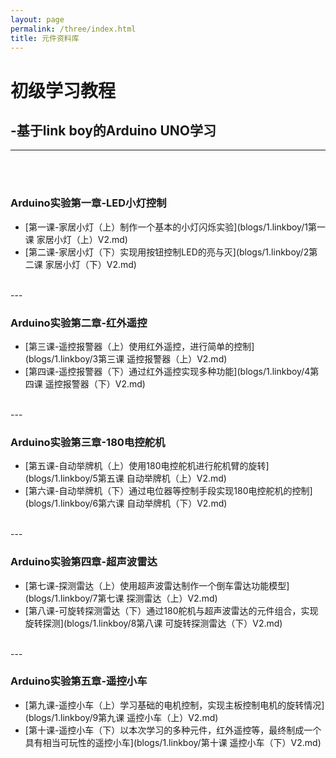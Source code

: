 ```yaml
---
layout: page
permalink: /three/index.html
title: 元件资料库
---
```


# 初级学习教程
## -基于link boy的Arduino UNO学习
---
<br>
<br>

### Arduino实验第一章-LED小灯控制

- [第一课-家居小灯（上）制作一个基本的小灯闪烁实验](blogs/1.linkboy/1第一课 家居小灯（上）V2.md)
- [第二课-家居小灯（下）实现用按钮控制LED的亮与灭](blogs/1.linkboy/2第二课 家居小灯（下）V2.md)
<br>
---

### Arduino实验第二章-红外遥控


- [第三课-遥控报警器（上）使用红外遥控，进行简单的控制](blogs/1.linkboy/3第三课 遥控报警器（上）V2.md)
- [第四课-遥控报警器（下）通过红外遥控实现多种功能](blogs/1.linkboy/4第四课 遥控报警器（下）V2.md)
<br>
---

### Arduino实验第三章-180电控舵机

- [第五课-自动举牌机（上）使用180电控舵机进行舵机臂的旋转](blogs/1.linkboy/5第五课 自动举牌机（上）V2.md)
- [第六课-自动举牌机（下）通过电位器等控制手段实现180电控舵机的控制](blogs/1.linkboy/6第六课 自动举牌机（下）V2.md)
<br>
---

### Arduino实验第四章-超声波雷达


- [第七课-探测雷达（上）使用超声波雷达制作一个倒车雷达功能模型](blogs/1.linkboy/7第七课 探测雷达（上）V2.md)
- [第八课-可旋转探测雷达（下）通过180舵机与超声波雷达的元件组合，实现旋转探测](blogs/1.linkboy/8第八课 可旋转探测雷达（下）V2.md)
<br>
---

### Arduino实验第五章-遥控小车

- [第九课-遥控小车（上）学习基础的电机控制，实现主板控制电机的旋转情况](blogs/1.linkboy/9第九课 遥控小车（上）V2.md)
- [第十课-遥控小车（下）以本次学习的多种元件，红外遥控等，最终制成一个具有相当可玩性的遥控小车](blogs/1.linkboy/第十课 遥控小车（下）V2.md)

<br>

